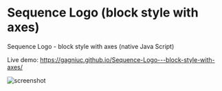# Sequence Logo (block style with axes)
Sequence Logo - block style with axes (native Java Script)

Live demo: https://gagniuc.github.io/Sequence-Logo---block-style-with-axes/

![screenshot](https://github.com/Gagniuc/Sequence-Logo---block-style-with-axes/blob/main/%5BG%5D%20Sequence%20Logo%20-%20block%20style%20with%20axes.png)
